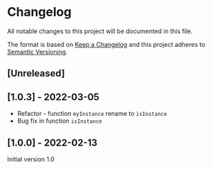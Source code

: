 # Changelog
All notable changes to this project will be documented in this file.

The format is based on [Keep a Changelog](http://keepachangelog.com/en/1.0.0/)
and this project adheres to [Semantic Versioning](http://semver.org/spec/v2.0.0.html).

## [Unreleased]

## [1.0.3] - 2022-03-05
* Refactor - function `myInstance` rename to `isInstance`
* Bug fix in function `isInstance`

## [1.0.0] - 2022-02-13
Initial version 1.0